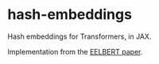 # hash-embeddings
Hash embeddings for Transformers, in JAX.

Implementation from the [EELBERT paper](https://arxiv.org/pdf/2310.20144.pdf).